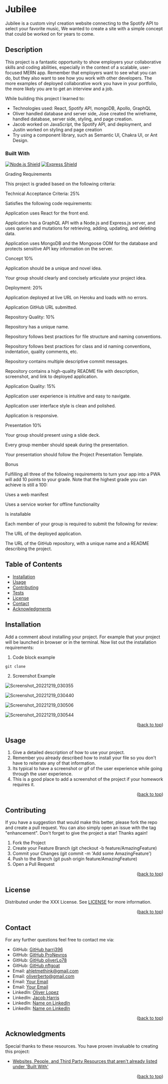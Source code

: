 # Jubilee

Jubilee is a custom vinyl creation website connecting to the Spotify API to select your favorite music, We wanted to create a site with a simple concept that could be worked on for years to come.

## Description

This project is a fantastic opportunity to show employers your collaborative skills and coding abilities, especially in the context of a scalable, user-focused MERN app. Remember that employers want to see what you can do, but they also want to see how you work with other developers. The more examples of deployed collaborative work you have in your portfolio, the more likely you are to get an interview and a job.

While building this project I learned to:

- Technologies used: React, Spotify API, mongoDB, Apollo, GraphQL
- Oliver handled database and server side, Jose created the wireframe, handled database, server side, styling, and page creation.  
- Jacob worked on JavaScript, the Spotify API, and deployment, and Justin worked on styling and page creation  
- Try using a component library, such as Semantic UI, Chakra UI, or Ant Design.

<!-- This section is optional, checkout out Shields_Library.md for pregenerated shields -->
### Built With

[![Node.js Shield](https://img.shields.io/badge/Node.js-339933?&style=for-the-badge&logo=node.js&logoColor=white)](https://nodejs.org/en/) 
[![Express Shield](https://img.shields.io/badge/Express-000000?&style=for-the-badge&logo=express&logoColor=white)](http://expressjs.com/) 

Grading Requirements

This project is graded based on the following criteria:

Technical Acceptance Criteria: 25%

Satisfies the following code requirements:

Application uses React for the front end.

Application has a GraphQL API with a Node.js and Express.js server, and uses queries and mutations for retrieving, adding, updating, and deleting data.

Application uses MongoDB and the Mongoose ODM for the database and protects sensitive API key information on the server.

Concept 10%

Application should be a unique and novel idea.

Your group should clearly and concisely articulate your project idea.

Deployment: 20%

Application deployed at live URL on Heroku and loads with no errors.

Application GitHub URL submitted.

Repository Quality: 10%

Repository has a unique name.

Repository follows best practices for file structure and naming conventions.

Repository follows best practices for class and id naming conventions, indentation, quality comments, etc.

Repository contains multiple descriptive commit messages.

Repository contains a high-quality README file with description, screenshot, and link to deployed application.

Application Quality: 15%

Application user experience is intuitive and easy to navigate.

Application user interface style is clean and polished.

Application is responsive.

Presentation 10%

Your group should present using a slide deck.

Every group member should speak during the presentation.

Your presentation should follow the Project Presentation Template.

Bonus

Fulfilling all three of the following requirements to turn your app into a PWA will add 10 points to your grade. Note that the highest grade you can achieve is still a 100:

Uses a web manifest

Uses a service worker for offline functionality

Is installable

Each member of your group is required to submit the following for review:

The URL of the deployed application.

The URL of the GitHub repository, with a unique name and a README describing the project.
## Table of Contents
- [Installation](#installation)
- [Usage](#usage)
- [Contributing](#contributing)
- [Tests](#tests)
- [License](#license)
- [Contact](#contact)
- [Acknowledgments](#acknowledgments)

## Installation
Add a comment about installing your project. For example that your project will be launched in browser or in the terminal. Now list out the installation requirements: 

1. Code block example
```
git clone 
```
2. Screenshot Example

![Screenshot_20221219_030355](https://user-images.githubusercontent.com/109435666/208511588-e80b6bf3-05c1-4ca3-8933-8b37c86037ef.png)

![Screenshot_20221219_030440](https://user-images.githubusercontent.com/109435666/208511828-92ae51df-c1c1-4e86-ad32-2539d9bc3569.png)

![Screenshot_20221219_030506](https://user-images.githubusercontent.com/109435666/208512012-47b50a9a-4d38-407f-b25b-e3eddf19eb1a.png)

![Screenshot_20221219_030544](https://user-images.githubusercontent.com/109435666/208512133-a1ca55a5-8817-4169-b554-23b9275bf356.png)

<p align="right">(<a href="#readme-top">back to top</a>)</p>

## Usage

1. Give a detailed description of how to use your project.
2. Remember you already described how to install your file so you don't have to reiterate any of that information.
3. Its typical to have a screenshot or gif of the user experience while going through the user experience.
4. This is a good place to add a screenshot of the project if your homework requires it.
<p align="right">(<a href="#readme-top">back to top</a>)</p>

## Contributing

If you have a suggestion that would make this better, please fork the repo and create a pull request. You can also simply open an issue with the tag "enhancement". Don't forget to give the project a star! Thanks again!

1. Fork the Project
2. Create your Feature Branch (git checkout -b feature/AmazingFeature)
3. Commit your Changes (git commit -m 'Add some AmazingFeature')
4. Push to the Branch (git push origin feature/AmazingFeature)
5. Open a Pull Request
<p align="right">(<a href="#readme-top">back to top</a>)</p>

## License

Distributed under the XXX License. See [LICENSE](./LICENSE) for more information.
<p align="right">(<a href="#readme-top">back to top</a>)</p>

## Contact

For any further questions feel free to contact me via:
- GitHub: [GitHub harrj396](https://github.com/harrj396)
- GitHub: [GitHub ProNevros](https://github.com/ProNevros)
- GitHub: [GitHub oliverLo78](https://github.com/oliverLo78)
- GitHub: [GitHub nftgoat](https://github.com/nftgoat)
- Email: [ahletmethink@gmail.com](mailto:ahletmethink@gmail.com)
- Email: [oliverberto@gmail.com](mailto:oliverberto@gmail.com)
- Email: [Your Email](mailto:oliverberto@gmail.com)
- Email: [Your Email](mailto:oliverberto@gmail.com)
- LinkedIn: [Oliver Lopez](https://www.linkedin.com/in/oliver-lopez78/)
- LinkedIn: [Jacob Harris](https://www.linkedin.com/in/jacob-harris-245119232/)
- LinkedIn: [Name on LinkedIn](https://www.linkedin.com/in/oliver-lopez78/)
- LinkedIn: [Name on LinkedIn](https://www.linkedin.com/in/oliver-lopez78/)
<p align="right">(<a href="#readme-top">back to top</a>)</p>

## Acknowledgments

Special thanks to these resources. You have proven invaluable to creating this project:
- [Websites, People, and Third Party Resources that aren't already listed under 'Built With'](#)
<p align="right">(<a href="#readme-top">back to top</a>)</p>
